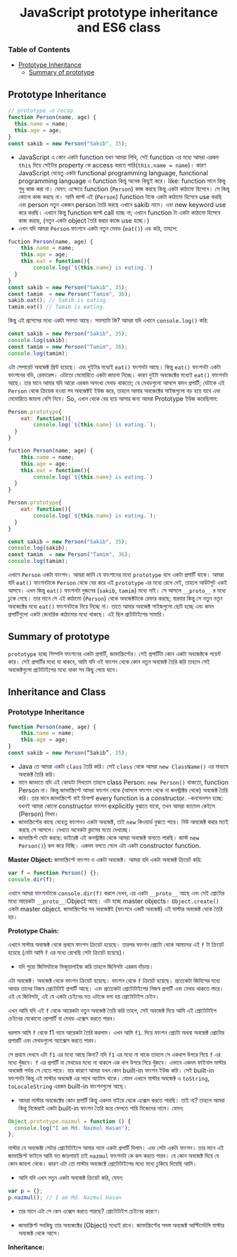  <br />
 <p align="center">
    <h1 align="center">JavaScript prototype inheritance and ES6 class</h1>
</p>

### Table of Contents

- [Prototype Inheritance](#prototype-inheritance)
  - [Summary of prototype](#summary-of-prototype)

## Prototype Inheritance

```javascript
// prototype এর recap
function Person(name, age) {
  this.name = name;
  this.age = age;
}
const sakib = new Person("Sakib", 35);
```

- JavaScript এ কোন একটা function যখন আমরা লিখি, সেই function এর মধ্যে আমরা এরকম `this` দিয়ে সেইটার property কে access করতে পারি(`this.name = name`)। কারণ JavaScript যেহেতু একটা functional programming language, functional programming language এ function কিন্তু অনেক কিছুই করে। like: function মানে কিন্তু শুধু কাজ করা না। যেমন: এক্ষেত্রে function (`Person`) কাজ করছে কিন্তু একটা কাঠামো হিসেবে। সে কিন্তু কোনো কাজ করছে না। আমি জাস্ট এই (`Person`) function টাকে একটা কাঠামো হিসেবে use করছি এবং person নতুন একজন person তৈরি করছে এখানে sakib নামে। এবং new keyword use করে করছি। এখানে কিন্তু function জাস্ট call হচ্ছে না; এখানে function টা একটা কাঠামো হিসেবে কাজ করছে, (নতুন একটা object তৈরি করার কাজে use হচ্ছে।)
- এখন যদি আমরা `Person` ফাংশনে একটা নতুন মেথড (`eat()`) এড করি, তাহলে:

```javascript
fuction Person(name, age) {
	this.name = name;
	this.age = age;
	this.eat = function(){
		console.log(`${this.name} is eating.`)
  }
}
const sakib = new Person("Sakib", 35);
const tamim  = new Person("Tamim", 36);
sakib.eat(); // Sakib is eating.
tamim.eat() // Tamim is eating.
```

কিন্তু এই প্রসেসের মধ্যে একটা সমস্যা আছে। সমস্যাটা কি?
আমরা যদি এখানে `console.log()` করি:

```javascript
const sakib = new Person("Sakib", 35);
console.log(sakib);
const tamim = new Person("Tamim", 36);
console.log(tamim);
```

এটা সেপারেট অবজেক্ট প্রিন্ট হয়েছে। এবং দুইটার মধ্যেই `eat()` ফংশনটা আছে।
কিন্তু `eat()` ফাংশনটা একটা ফাংশনের বডি, রেফারেন্স। এটাতো মেমোরিতে একটা জায়গা নিচ্ছে। কারণ দুইটা অবজেক্টের মধ্যেই `eat()` ফাংশনটা আছে। তার মানে আমার যদি আরো এরকম অসংখ্য মেথড থাকতো; যে মেথডগুলো আসলে কমন প্রপার্টি; যেটাকে এই `Person` থেকে ক্রিয়েক হওয়া সব অবজেক্টই ইউজ করে, তাহলে আমার অবজেক্টের সাইজগুলো বড় হয়ে যাবে এবং মেমোরিতে জায়গা বেশি নিবে। So, এখান থেকে বের হয়ে আসার জন্য আমরা Prototype ইউজ করেছিলাম:

```javascript
Person.prototype{
	eat: function(){
		console.log(`${this.name} is eating.`);
  }
}
```

```javascript
fuction Person(name, age) {
	this.name = name;
	this.age = age;
	this.eat = function(){
		console.log(`${this.name} is eating.`)
  }
}

Person.prototype{
	eat: function(){
		console.log(`${this.name} is eating.`);
  }
}

const sakib = new Person("Sakib", 35);
console.log(sakib);
const tamim  = new Person("Tamim", 36);
console.log(tamim);

```

এখানে `Person` একটা ফাংশন। আমরা জানি যে ফাংশানের মধ্যে `prototype` বলে একটা প্রপার্টি থাকে। আমরা যদি `eat()` ফাংশনটাকে `Person` থেকে বের করে এই `prototype` এর মধ্যে রেখে দেই, তাহলে আউটপুট একই আসবে। এখন কিন্তু `eat()` ফাংশনটা দুজনের (`sakib`, `tamim`) মধ্যে নাই। সে আসলে `__proto__` র মধ্যে ঢুকে গেছে। তার মানে সে এই কাঠামো (`Person`) থেকে অবজেক্টটাকে রেফার করছে; বারবার কিন্তু সে নতুন নতুন অবজেক্টের মধ্যে `eat()` ফাংশনটাকে দিয়ে দিচ্ছে না। তাতে আমার অবজেক্ট সাইজগুলো ছোট হচ্ছে এবং কমন প্রপার্টিগুলো একটা জেনারিক কাঠামোর মধ্যে থাকছে। এই ছিল প্রটোটাইপের সামারি।

## Summary of prototype

`prototype` হচ্ছে সিম্পলি ফাংশনের একটা প্রপার্টি, জাভাস্ক্রিপ্টের। সেই প্রপার্টিটা কোন একটা অবজেক্টকে পয়েন্ট করে। সেই প্রপার্টির মধ্যে যা থাকবে, আমি যদি ওই ফাংশন থেকে কোন নতুন অবজেক্ট তৈরি করি তাহলে সেই অবজেক্টগুলো প্রটোটাইপের মধ্যে থাকা সব কিছু পেয়ে যাবে।

## Inheritance and Class

### Prototype Inheritance

```javascript
function Person(name, age) {
	this.name = name;
	this.age = age;
}
const sakib = new Person(“Sakib”, 35);
```

- Java তে আমরা একটা `class` তৈরি করি। সেই `class` থেকে আমরা `new ClassName()` এর মাধ্যমে অবজেক্ট তৈরি করি।
- মানে জাভাতে যদি এই কোডটা লিখতাম তাহলে class Person: `new Person()` থাকতো, function Person না।
  কিন্তু জাভাস্ক্রিপ্টে আমরা ফাংশন থেকে (আসলে ফাংশন থেকে না কনস্ট্রাক্টর থেকে) অবজেক্ট তৈরি করি।
  তার মানে জাভাস্ক্রিপ্টে বাই ডিফল্ট every function is a constructor.
  -কনভেনশন হচ্ছে: যখনই আমরা কোনো constructor ফাংশন explicitly বুঝাতে যাবো, তখন আমরা ক্যামেল কেইসে (Person) লিখব।
- জাভাস্ক্রিপ্টের কাছে যেহেতু ফাংশনও একটা অবজেক্ট, তাই `new` কিওয়ার্ড বুঝতে পারে। নিউ আবজেক্ট করার মতই করছে সে আসলে। দেখতে অনেকটা ক্লাসের মতো দেখাচ্ছে।
- জাভাস্ক্রিপ্ট যেটা করছে: ডাইরেক্ট এই কনস্ট্রাক্টর থেকে আমরা অবজেক্ট বানাতে পারছি। জাস্ট `new Person()`) কল করে দিচ্ছি। একদম বলতে গেলে এটা একটা constructor function.

**Master Object:**
জাভাস্ক্রিপ্টে ফাংশন ও একটা অবজেক্ট। আমরা যদি একটা অবজেক্ট ক্রিয়েট করি:

```javascript
var f = function Person() {};
console.dir(f);
```

এখানে আমরা ফাংশনটাকে `console.dir(f)` করলে দেখব, এর একটা `__proto__` আছে এবং সেই প্রোটোর মধ্যে আরেকটা `__proto__`:Object আছে। এটা হচ্ছে master objects। `Object.create()` একটা master object. জাভাস্ক্রিপ্টের সব অবজেক্টই (ফাংশনে একটি অবজেক্ট) এই মাস্টার অবজেক্ট থেকে তৈরি হয়।

**Prototype Chain:**

এখানে মাস্টার অবজেক্ট থেকে প্রথমে ফাংশন ক্রিয়েট হয়েছে। তারপর ফাংশন প্রোটো থেকে আমাদের এই `f` টা ক্রিয়েট হয়েছে (যেটা আমি `f` এর মধ্যে রেখেছি সেটা ক্রিয়েট হয়েছে)।

- যদি পুরো জিনিসটাকে ভিজুয়ালাইজ করি তাহলে জিনিসটা এরকম দাঁড়ায়।

এটা অবজেক্ট। অবজেক্ট থেকে ফাংশন ক্রিয়েট হয়েছে। ফাংশন থেকে `f` ক্রিয়েট হয়েছে। প্রত্যেকটা জিনিসের মধ্যে আবার তাদের নিজস্ব প্রোটোটাই প্রপার্টি আছে। এবং প্রত্যেকটা প্রোটোটাইপের নিজস্ব প্রপার্টি এবং মেথড থাকতে পারে। এই যে জিনিসটা, এই যে একটা চেইনের মত এটাকে বলা হয় প্রোটোটাইপ চেইন।

এখন আমি যদি এই `f` থেকে আরেকটা নতুন অবজেক্ট তৈরি করি তাহল, সেই অবজেক্ট দিয়ে আমি এই প্রোটোটাইপ চেইনের যেকোনো প্রোপার্টি বা মেথড এক্সেস করতে পারব।

ধরলাম আমি `f` থেকে f1 নামে আরেকটা তৈরি করলাম। এখন আমি `f1`. দিয়ে ফাংশন প্রোটো অথবা অবজেক্ট প্রোটোর প্রপারটি এবং মেথডগুলো অ্যাক্সেস করতে পারব।

সে প্রথমে দেখবে এটা `f1` এর মধ্যে আছে কিনা? যদি `f1` এর মধ্যে না থাকে তাহলে সে একধাপ উপরে গিয়ে `f` এর মধ্যে খুঁজবে। `f` এর প্রপার্টি বা মেথডের মধ্যে না থাকলে এক ধাপ উপরে গিয়ে খুঁজবে। এভাবে একদম ফাইনাল মাস্টার অবজেক্ট পর্যন্ত সে যেতে পারে। যার কারণে আমরা যখন কোন built-in ফাংশন ইউজ করি। সেই built-in ফাংশনটা কিন্তু এই মাস্টার অবজেক্ট এর সাথে অ্যাটাস থাকে। যেমন এখানে মাস্টার অবজেক্ট এ `toString`, `toLocaleString` এরকম built-in ফাংশনগুলো আছে।

- আমরা মাস্টার অবজেক্টের কোন প্রপার্টি কিন্তু একদম বাইরে থেকে এক্সেস করতে পারছি। তাই না? তাহলে আমরা কিন্তু নিজেরাই একটা built-in ফাংশন তৈরি করে ফেলতে পারি নিজেদের নামে। যেমন:

```javascript
Object.prototype.nazmul = function () {
  console.log("I am Md. Nazmul Hasan");
};
```

মাস্টার যে অবজেক্টা সেটার প্রোটোটাইপে আমার নামে একটা প্রপার্টি দিলাম। এবং সেটা একটা ফাংশন। তার মানে এই জাভাস্ক্রিপ্ট ফাইলে আমি যত জায়গায়ই চাই `nazmul` ফাংশনটা কে কল করতে পারব। যে কোন অবজেক্ট দিয়ে যে কোন জায়গা থেকে। কারণ এটা তো মাস্টার অবজেক্টে প্রোটোটাইপের মধ্যে মধ্যে ঢুকিয়ে দিয়েছি আমি।

- আমি যদি এখন নতুন একটা অবজেক্ট ক্রিয়েট করি, যেমন:

```javascript
var p = {};
p.nazmul(); // I am Md. Nazmul Hasan
```

- তার মানে এটা সে কেন এক্সেস করতে পারছে? প্রোটোটাইপ চেইনের কারণে।

- জাভাস্ক্রিপ্ট সবকিছু তার অবজেক্টের (Object) মধ্যেই রাখে।
  জাভাস্ক্রিপ্টের সমস্ত অবজেক্ট আল্টিমেটলি মাস্টার অবজেক্ট থেকে আসে।

**Inheritance:**

